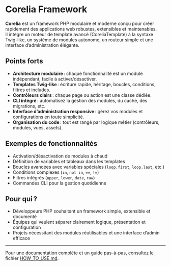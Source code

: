 # Corelia Framework

**Corelia** est un framework PHP modulaire et moderne conçu pour créer rapidement des applications web robustes, extensibles et maintenables.  
Il intègre un moteur de template avancé (CoreliaTemplate) à la syntaxe Twig-like, un système de modules autonome, un routeur simple et une interface d’administration élégante.

## Points forts

- **Architecture modulaire** : chaque fonctionnalité est un module indépendant, facile à activer/désactiver.
- **Templates Twig-like** : écriture rapide, héritage, boucles, conditions, filtres et includes.
- **Contrôleurs clairs** : chaque page ou action est une classe dédiée.
- **CLI intégré** : automatisez la gestion des modules, du cache, des migrations, etc.
- **Interface d’administration responsive** : gérez vos modules et configurations en toute simplicité.
- **Organisation du code** : tout est rangé par logique métier (contrôleurs, modules, vues, assets).

## Exemples de fonctionnalités

- Activation/désactivation de modules à chaud
- Définition de variables et tableaux dans les templates
- Boucles avancées avec variables spéciales (`loop.first`, `loop.last`, etc.)
- Conditions complexes (`in`, `not in`, `==`, `!=`)
- Filtres intégrés (`upper`, `lower`, `date`, `raw`)
- Commandes CLI pour la gestion quotidienne

## Pour qui ?

- Développeurs PHP souhaitant un framework simple, extensible et documenté
- Équipes qui veulent séparer clairement logique, présentation et configuration
- Projets nécessitant des modules réutilisables et une interface d’admin efficace

---

Pour une documentation complète et un guide pas-à-pas, consultez le fichier [HOW_TO_USE.md](HOW_TO_USE.md).
